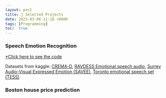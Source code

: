 ```yaml
---
layout: post
title: 🎯 Selected Projects
date: 2023-03-06 11:18 +0800
tags: [Programming]
toc:  true
---
```


<!-- Global site tag (gtag.js) - Google Analytics -->
  <script async src="https://www.googletagmanager.com/gtag/js?id=G-TG0XJZG53F"></script>
  <script>
    window.dataLayer = window.dataLayer || [];
    function gtag(){dataLayer.push(arguments);}
    gtag('js', new Date());

    gtag('config', 'G-TG0XJZG53F');
  </script>

  <style TYPE="text/css">code.has-jax {font: inherit; font-size: 100%; background: inherit; border: inherit;}</style><script type="text/x-mathjax-config">
  MathJax.Hub.Config({
      tex2jax: {
          inlineMath: [['$','$'], ['\\(','\\)']],
          displayMath: [ ['$$','$$'], ["\\[","\\]"] ],
          skipTags: ['script', 'noscript', 'style', 'textarea', 'pre'] // removed 'code' entry
      }});
  MathJax.Hub.Queue(function() {
      var all = MathJax.Hub.getAllJax(), i;
      for(i = 0; i < all.length; i += 1) {
          all[i].SourceElement().parentNode.className += ' has-jax';
      }});
  </script><script type="text/javascript" src="https://cdnjs.cloudflare.com/ajax/libs/mathjax/2.7.4/MathJax.js?config=TeX-AMS_HTML-full"></script>  

### Speech Emotion Recognition

[*Click here to see the code](https://www.kaggle.com/code/jiawei3did/notebook5fbea27541)

Datasets from kaggle: [CREMA-D](https://www.kaggle.com/datasets/ejlok1/cremad),  [RAVDESS Emotional speech audio](https://www.kaggle.com/datasets/uwrfkaggler/ravdess-emotional-speech-audio), [Surrey Audio-Visual Expressed Emotion (SAVEE)](https://www.kaggle.com/datasets/ejlok1/surrey-audiovisual-expressed-emotion-savee), [Toronto emotional speech set (TESS)](https://www.kaggle.com/code/shivamburnwal/speech-emotion-recognition/input)


### Boston house price prediction
